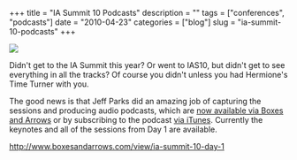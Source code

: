 +++
title = "IA Summit 10 Podcasts"
description = ""
tags = ["conferences", "podcasts"]
date = "2010-04-23"
categories = ["blog"]
slug = "ia-summit-10-podcasts"
+++



  <div class="notebook-screenshot"><a href="http://www.boxesandarrows.com/view/ia-summit-10-day-1"><img src="/media/bluga/wt4bd18f36d9c89_large.jpg"/></a></div><p>Didn't get to the IA Summit this year? Or went to IAS10, but didn't get to see everything in all the tracks? Of course you didn't unless you had Hermione's Time Turner with you.</p>

<p>The good news is that Jeff Parks did an amazing job of capturing the sessions and producing audio podcasts, which are <a href="http://www.boxesandarrows.com/view/ia-summit-10-day-1">now available via Boxes and Arrows</a> or by subscribing to the podcast <a href="http://itunes.apple.com/podcast/boxes-and-arrows-podcast/id275459507">via iTunes</a>. Currently the keynotes and all of the sessions from Day 1 are available.</p>

    
  <a href="http://www.boxesandarrows.com/view/ia-summit-10-day-1">http://www.boxesandarrows.com/view/ia-summit-10-day-1</a>
